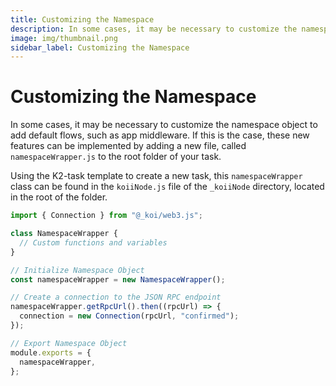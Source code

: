 ```yaml
---
title: Customizing the Namespace
description: In some cases, it may be necessary to customize the namespace object to add default flows, such as app middleware.
image: img/thumbnail.png
sidebar_label: Customizing the Namespace
---
```


# Customizing the Namespace

In some cases, it may be necessary to customize the namespace object to add default flows, such as app middleware. If this is the case, these new features can be implemented by adding a new file, called `namespaceWrapper.js` to the root folder of your task.

Using the K2-task template to create a new task, this `namespaceWrapper` class can be found in the `koiiNode.js` file of the `_koiiNode` directory, located in the root of the folder.

```js
import { Connection } from "@_koi/web3.js";

class NamespaceWrapper {
  // Custom functions and variables
}

// Initialize Namespace Object
const namespaceWrapper = new NamespaceWrapper();

// Create a connection to the JSON RPC endpoint
namespaceWrapper.getRpcUrl().then((rpcUrl) => {
  connection = new Connection(rpcUrl, "confirmed");
});

// Export Namespace Object
module.exports = {
  namespaceWrapper,
};
```
